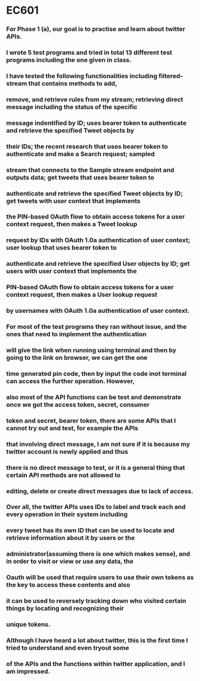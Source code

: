 # EC601
### For Phase 1 (a), our goal is to practise and learn about twitter APIs.
### I wrote 5 test programs and tried in total 13 different test programs including the one given in class.
### I have tested the following functionalities including filtered-stream that contains methods to add, 
### remove, and retrieve rules from my stream; retrieving direct message including the status of the specific
### message indentified by ID; uses bearer token to authenticate and retrieve the specified Tweet objects by
### their IDs; the recent research that uses bearer token to authenticate and make a Search request; sampled
### stream that connects to the Sample stream endpoint and outputs data; get tweets that uses bearer token to
### authenticate and retrieve the specified Tweet objects by ID; get tweets with user context that implements
### the PIN-based OAuth flow to obtain access tokens for a user context request, then makes a Tweet lookup 
### request by IDs with OAuth 1.0a authentication of user context; user lookup that uses bearer token to 
### authenticate and retrieve the specified User objects by ID; get users with user context that implements the
### PIN-based OAuth flow to obtain access tokens for a user context request, then makes a User lookup request 
### by usernames with OAuth 1.0a authentication of user context.
### For most of the test programs they ran without issue, and the ones that need to implement the authentication
### will give the link when running using terminal and then by going to the link on browser, we can get the one
### time generated pin code, then by input the code inot terminal can access the further operation. However,
### also most of the API functions can be test and demonstrate once we got the access token, secret, consumer 
### token and secret, bearer token, there are some APIs that I cannot try out and test, for example the APIs
### that involving direct message, I am not sure if it is because my twitter account is newly applied and thus
### there is no direct message to test, or it is a general thing that certain API methods are not allowed to
### editing, delete or create direct messages due to lack of access.
### Over all, the twitter APIs uses IDs to label and track each and every operation in their system including
### every tweet has its own ID that can be used to locate and retrieve information about it by users or the
### administrator(assuming there is one which makes sense), and in order to visit or view or use any data, the
### Oauth will be used that require users to use their own tokens as the key to access these contents and also
### it can be used to reversely tracking down who visited certain things by locating and recognizing their
### unique tokens.
### Although I have heard a lot about twitter, this is the first time I tried to understand and even tryout some
### of the APIs and the functions within twitter application, and I am impressed.






